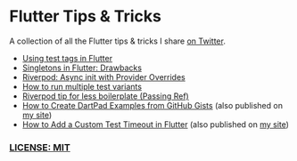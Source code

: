 # Flutter Tips & Tricks

A collection of all the Flutter tips & tricks I share [on Twitter](https://twitter.com/biz84).

- [Using test tags in Flutter](tips/0058-using-test-tags/index.md)
- [Singletons in Flutter: Drawbacks](tips/0057-singletons-flutter/index.md)
- [Riverpod: Async init with Provider Overrides](tips/0056-async-init-provider-overrides/index.md)
- [How to run multiple test variants](tips/0055-run-multiple-test-variants/index.md)
- [Riverpod tip for less boilerplate (Passing Ref)](tips/0054-riverpod-tip-less-boilerplate/index.md)
- [How to Create DartPad Examples from GitHub Gists](tips/0053-how-to-create-dartpad-examples-from-github-gists/index.md) (also published on [my site](https://codewithandrea.com/tips/create-dartpad-from-github-gist/))
- [How to Add a Custom Test Timeout in Flutter](tips/0052-custom-test-timeout/index.md) (also published on [my site](https://codewithandrea.com/tips/custom-test-timeout-flutter/))
  
### [LICENSE: MIT](LICENSE.md)